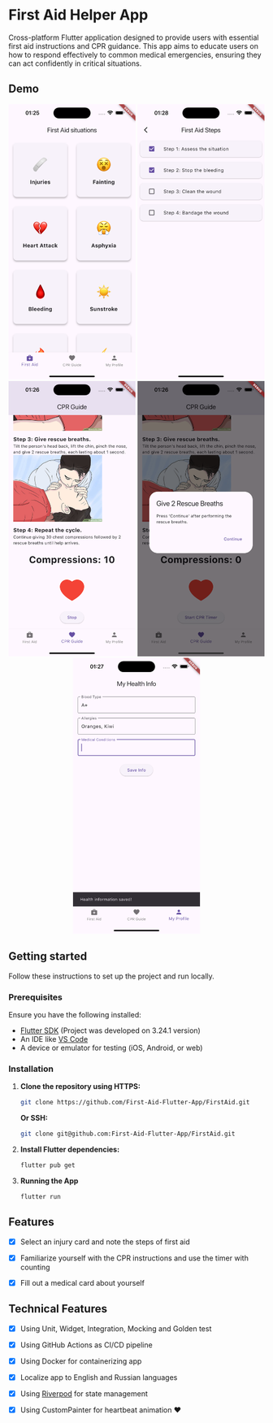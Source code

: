 # First Aid Helper App

Cross-platform Flutter application designed to provide users with essential first aid instructions and CPR guidance. This app aims to educate users on how to respond effectively to common medical emergencies, ensuring they can act confidently in critical situations.

## Demo

<p align="center">
  <img src="demo/firstaid.png" alt="First Aid Demo" width="250"/>
  <img src="demo/firstaid2.png" alt="First Aid Demo" width="250"/>
  <img src="demo/cpr.png" alt="CPR Demo" width="250"/>
  <img src="demo/cpr2.png" alt="CPR Demo" width="250"/>
  <img src="demo/myhealth.png" alt="My Health Demo" width="250"/>
</p>

## Getting started

Follow these instructions to set up the project and run locally.

### Prerequisites

Ensure you have the following installed:

- [Flutter SDK](https://docs.flutter.dev/get-started/install) (Project was developed on 3.24.1 version)
- An IDE like [VS Code](https://code.visualstudio.com/)
- A device or emulator for testing (iOS, Android, or web)

### Installation

1. **Clone the repository using HTTPS:**

   ```bash
   git clone https://github.com/First-Aid-Flutter-App/FirstAid.git
   ```

   **Or SSH:**
   ```bash
   git clone git@github.com:First-Aid-Flutter-App/FirstAid.git
   ```

2. **Install Flutter dependencies:**

    ```bash
    flutter pub get
    ```

3. **Running the App**

    ```bash
    flutter run
    ```

## Features

- [x] Select an injury card and note the steps of first aid

- [x] Familiarize yourself with the CPR instructions and use the timer with counting 

- [x] Fill out a medical card about yourself

## Technical Features

- [x] Using Unit, Widget, Integration, Mocking and Golden test 

- [x] Using GitHub Actions as CI/CD pipeline

- [x] Using Docker for containerizing app

- [x] Localize app to English and Russian languages

- [x] Using [Riverpod](https://pub.dev/packages/riverpod) for state management

- [x] Using CustomPainter for heartbeat animation ❤️


